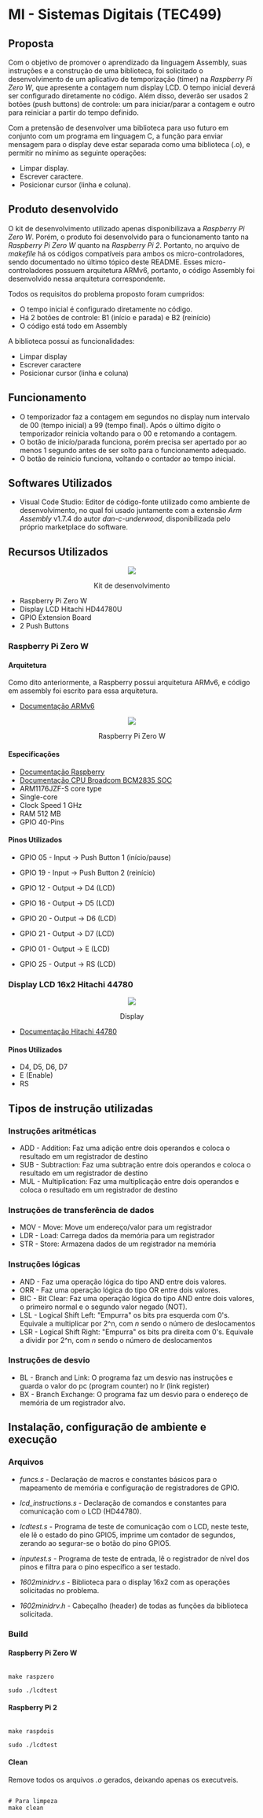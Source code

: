 # MI - Sistemas Digitais (TEC499)

## Proposta
Com o objetivo de promover o aprendizado da linguagem Assembly, suas instruções e a construção de uma biblioteca, foi solicitado
o desenvolvimento de um aplicativo de temporização (timer) na *Raspberry Pi Zero W*, que apresente a contagem num
display LCD. O tempo inicial deverá ser configurado diretamente no código. Além disso,
deverão ser usados 2 botões (push buttons) de controle: um para iniciar/parar a contagem e outro para reiniciar
a partir do tempo definido.

Com a pretensão de desenvolver uma biblioteca para uso futuro em conjunto com um
programa em linguagem C, a função para enviar mensagem para o display deve estar
separada como uma biblioteca (.o), e permitir no mínimo as seguinte operações:
- Limpar display.
- Escrever caractere.
- Posicionar cursor (linha e coluna).

## Produto desenvolvido
O kit de desenvolvimento utilizado apenas disponibilizava a *Raspberry Pi Zero W*. Porém, o produto foi desenvolvido para o funcionamento tanto na *Raspberry Pi Zero W* quanto na *Raspberry Pi 2*. Portanto, no arquivo de *makefile* há os códigos compatíveis para ambos os micro-controladores, sendo documentado no último tópico deste README. 
Esses micro-controladores possuem arquitetura ARMv6, portanto, o código Assembly foi desenvolvido nessa arquitetura correspondente.

Todos os requisitos do problema proposto foram cumpridos:
- O tempo inicial é configurado diretamente no código.
- Há 2 botões de controle: B1 (início e parada) e B2 (reinício)
- O código está todo em Assembly

A biblioteca possui as funcionalidades:
- Limpar display
- Escrever caractere
- Posicionar cursor (linha e coluna)

## Funcionamento
- O temporizador faz a contagem em segundos no display num intervalo de 00 (tempo inicial) a 99 (tempo final). Após o último dígito o temporizador reinicia voltando para o 00 e retomando a contagem.
- O botão de inicío/parada funciona, porém precisa ser apertado por ao menos 1 segundo antes de ser solto para o funcionamento adequado.
- O botão de reinicio funciona, voltando o contador ao tempo inicial.

## Softwares Utilizados
- Visual Code Studio: Editor de código-fonte utilizado como ambiente de desenvolvimento, no qual foi usado juntamente com a extensão *Arm Assembly* v1.7.4 do autor *dan-c-underwood*, disponibilizada pelo próprio marketplace do software.

## Recursos Utilizados
<div id="image11" style="display: inline_block" align="center">
		<img src="/protoboard.jpg"/><br>
		<p>
		Kit de desenvolvimento
		</p>
	</div>

- Raspberry Pi Zero W
- Display LCD Hitachi HD44780U
- GPIO Extension Board
- 2 Push Buttons

### Raspberry Pi Zero W

#### Arquitetura
Como dito anteriormente, a Raspberry possui arquitetura ARMv6, e código em assembly foi escrito para essa arquitetura.
- [Documentação ARMv6](https://developer.arm.com/documentation/ddi0419/c/)

<div id="image11" style="display: inline_block" align="center">
		<img src="/raspberry.jpg"/><br>
		<p>
		Raspberry Pi Zero W
		</p>
	</div>


#### Especificações
- [Documentação Raspberry](https://www.raspberrypi.com/documentation/)
- [Documentação CPU Broadcom BCM2835 SOC](https://www.raspberrypi.org/app/uploads/2012/02/BCM2835-ARM-Peripherals.pdf)
- ARM1176JZF-S core type
- Single-core
- Clock Speed 1 GHz
- RAM 512 MB
- GPIO 40-Pins

#### Pinos Utilizados

- GPIO 05 - Input -> Push Button 1 (início/pause)
- GPIO 19 - Input -> Push Button 2 (reinício)

- GPIO 12 - Output -> D4 (LCD)
- GPIO 16 - Output -> D5 (LCD)
- GPIO 20 - Output -> D6 (LCD)
- GPIO 21 - Output -> D7 (LCD)

- GPIO 01 - Output -> E (LCD)
- GPIO 25 - Output -> RS (LCD)

### Display LCD 16x2 Hitachi 44780

<div id="image11" style="display: inline_block" align="center">
		<img src="/display.jpg"/><br>
		<p>
		Display
		</p>
	</div>
  
- [Documentação Hitachi 44780](https://www.sparkfun.com/datasheets/LCD/HD44780.pdf)

#### Pinos Utilizados

- D4, D5, D6, D7
- E (Enable)
- RS


## Tipos de instrução utilizadas
### Instruções aritméticas
- ADD - Addition: Faz uma adição entre dois operandos e coloca o resultado em um registrador de destino 
- SUB - Subtraction: Faz uma subtração entre dois operandos e coloca o resultado em um registrador de destino
- MUL - Multiplication: Faz uma multiplicação entre dois operandos e coloca o resultado em um registrador de destino
### Instruções de transferência de dados
- MOV - Move: Move um endereço/valor para um registrador
- LDR - Load: Carrega dados da memória para um registrador
- STR - Store: Armazena dados de um registrador na memória
### Instruções lógicas
- AND - Faz uma operação lógica do tipo AND entre dois valores.
- ORR - Faz uma operação lógica do tipo OR entre dois valores.
- BIC - Bit Clear: Faz uma operação lógica do tipo AND entre dois valores, o primeiro normal e o segundo valor negado (NOT).
- LSL - Logical Shift Left: "Empurra" os bits pra esquerda com 0's. Equivale a multiplicar por 2^n, com *n* sendo o número de deslocamentos
- LSR - Logical Shift Right: "Empurra" os bits pra direita com 0's. Equivale a dividir por 2^n, com *n* sendo o número de deslocamentos
### Instruções de desvio
- BL  - Branch and Link: O programa faz um desvio nas instruções e guarda o valor do pc (program counter) no lr (link register)
- BX  - Branch Exchange: O programa faz um desvio para o endereço de memória de um registrador alvo.

## Instalação, configuração de ambiente e execução
### Arquivos

- *funcs.s* - Declaração de macros e constantes básicos para o mapeamento de memória e configuração de registradores de GPIO.

- *lcd_instructions.s* - Declaração de comandos e constantes para comunicação com o LCD (HD44780).

- *lcdtest.s* - Programa de teste de comunicação com o LCD, neste teste, ele lê o estado do pino GPIO5, imprime um contador de segundos, zerando ao segurar-se o botão do pino GPIO5.

- *inputest.s* - Programa de teste de entrada, lê o registrador de nível dos pinos e filtra para o pino específico a ser testado.

- *1602minidrv.s* - Biblioteca para o display 16x2 com as operações solicitadas no problema.

- *1602minidrv.h* - Cabeçalho (header) de todas as funções da biblioteca solicitada.

### Build

#### Raspberry Pi Zero W

```console

make raspzero

sudo ./lcdtest

```

#### Raspberry Pi 2

```console

make raspdois

sudo ./lcdtest

```

#### Clean
Remove todos os arquivos *.o* gerados, deixando apenas os executveis.
```console

# Para limpeza
make clean

```
